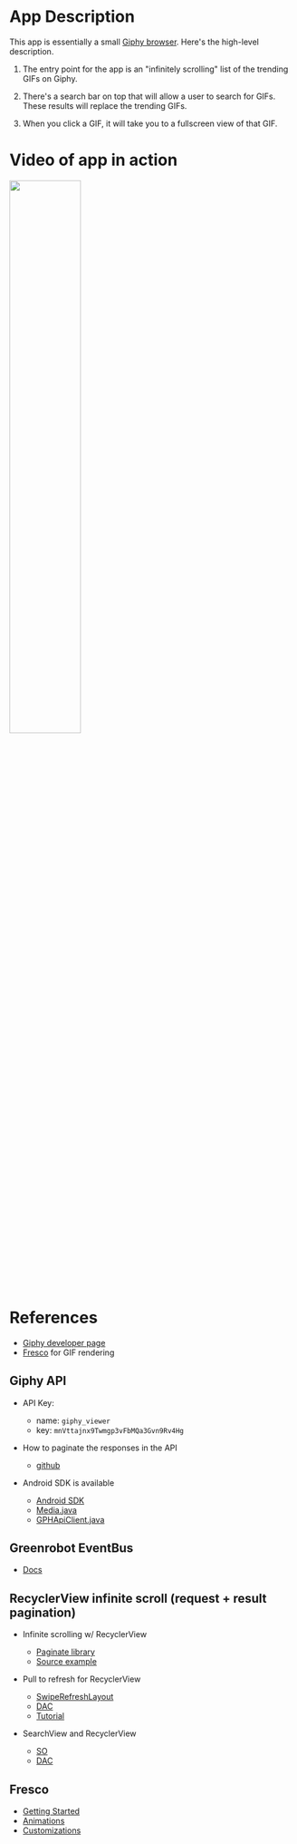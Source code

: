 # App Description

This app is essentially a small [Giphy browser](https://giphy.com/). Here's the high-level
description.

1. The entry point for the app is an "infinitely scrolling" list of the trending GIFs on Giphy.

2. There's a search bar on top that will allow a user to search for GIFs. These results will replace
the trending GIFs.

3. When you click a GIF, it will take you to a fullscreen view of that GIF.

# Video of app in action

<img 
  width="50%"
  src="https://raw.githubusercontent.com/nazmulidris/giphy_viewer/master/docs/screencapture.gif"
/>


# References

- [Giphy developer page](https://developers.giphy.com/) 
- [Fresco](https://github.com/facebook/fresco) for GIF rendering

## Giphy API

- API Key: 
    - name: `giphy_viewer`
    - key: `mnVttajnx9Twmgp3vFbMQa3Gvn9Rv4Hg`

- How to paginate the responses in the API
    - [github](https://github.com/Giphy/GiphyAPI/issues/116)

- Android SDK is available
    - [Android SDK](https://github.com/Giphy/giphy-android-sdk-core)
    - [Media.java](http://tinyurl.com/ydac4992)
    - [GPHApiClient.java](http://tinyurl.com/ycvfz5mk)

## Greenrobot EventBus

- [Docs](https://github.com/greenrobot/EventBus)

## RecyclerView infinite scroll (request + result pagination)

- Infinite scrolling w/ RecyclerView
    - [Paginate library](https://github.com/MarkoMilos/Paginate)
    - [Source example](http://tinyurl.com/y8okxwta)

- Pull to refresh for RecyclerView
    - [SwipeRefreshLayout](http://tinyurl.com/y6u79co7)
    - [DAC](https://developer.android.com/training/swipe/)
    - [Tutorial](http://tinyurl.com/yc6eysty)
    
- SearchView and RecyclerView
    - [SO](https://stackoverflow.com/a/49064027/2085356)
    - [DAC](https://developer.android.com/training/search/setup)

## Fresco

- [Getting Started](https://frescolib.org/docs/index.html)
- [Animations](https://frescolib.org/docs/animations.html)
- [Customizations](http://tinyurl.com/yaldzkub)